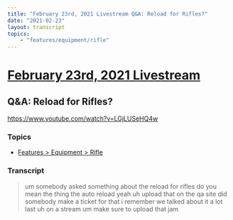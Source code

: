 ```yaml
---
title: "February 23rd, 2021 Livestream Q&A: Reload for Rifles?"
date: "2021-02-23"
layout: transcript
topics:
    - "features/equipment/rifle"
---
```

# [February 23rd, 2021 Livestream](../2021-02-23.md)
## Q&A: Reload for Rifles?
https://www.youtube.com/watch?v=LGjLUSeHQ4w

### Topics
* [Features > Equipment > Rifle](../topics/features/equipment/rifle.md)

### Transcript

> um somebody asked something about the reload for rifles do you mean the thing the auto reload yeah uh upload that on the qa site did somebody make a ticket for that i remember we talked about it a lot last uh on a stream um make sure to upload that jam
